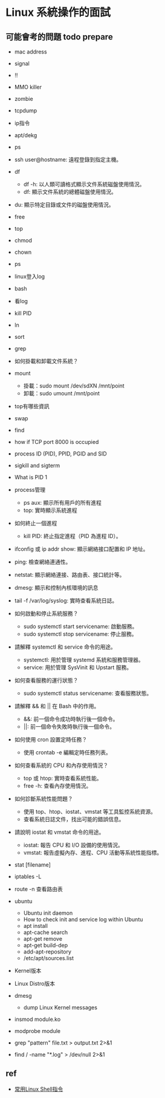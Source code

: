 # Linux 系統操作的面試

## 可能會考的問題 todo prepare
* mac address
* signal
* !!
* MMO killer
* zombie
* tcpdump
* ip指令
* apt/dekg
* ps 
* ssh user@hostname: 遠程登錄到指定主機。
* df
  * df -h: 以人類可讀格式顯示文件系統磁盤使用情況。
  * df: 顯示文件系統的總體磁盤使用情況。
* du: 顯示特定目錄或文件的磁盤使用情況。
* free
* top
* chmod
* chown
* ps 
* linux登入log
* bash
* 看log
* kill PID
* ln
* sort
* grep
* 如何掛載和卸載文件系統？
* mount
  * 掛載：sudo mount /dev/sdXN /mnt/point
  * 卸載：sudo umount /mnt/point
* top有哪些資訊
* swap
* find
* how if TCP port 8000 is occupied
* process ID (PID), PPID, PGID and SID
* sigkill and sigterm
* What is PID 1
* process管理
  * ps aux: 顯示所有用戶的所有進程
  * top: 實時顯示系統進程
* 如何終止一個進程
  * kill PID: 終止指定進程（PID 為進程 ID）。   
* ifconfig 或 ip addr show: 顯示網絡接口配置和 IP 地址。  
* ping: 檢查網絡連通性。
* netstat: 顯示網絡連接、路由表、接口統計等。
* dmesg: 顯示和控制內核環境的訊息
* tail -f /var/log/syslog: 實時查看系統日誌。
* 如何啟動和停止系統服務？
  * sudo systemctl start servicename: 啟動服務。
  * sudo systemctl stop servicename: 停止服務。
* 請解釋 systemctl 和 service 命令的用途。
  * systemctl: 用於管理 systemd 系統和服務管理器。
  * service: 用於管理 SysVinit 和 Upstart 服務。
* 如何查看服務的運行狀態？
  * sudo systemctl status servicename: 查看服務狀態。
* 請解釋 && 和 || 在 Bash 中的作用。
    * &&: 前一個命令成功時執行後一個命令。
    * ||: 前一個命令失敗時執行後一個命令。

* 如何使用 cron 設置定時任務？
  * 使用 crontab -e 編輯定時任務列表。
* 如何查看系統的 CPU 和內存使用情況？
  * top 或 htop: 實時查看系統性能。
  * free -h: 查看內存使用情況。
* 如何診斷系統性能問題？
  * 使用 top、htop、iostat、vmstat 等工具監控系統資源。
  * 查看系統日誌文件，找出可能的錯誤信息。
* 請說明 iostat 和 vmstat 命令的用途。
  * iostat: 報告 CPU 和 I/O 設備的使用情況。
  * vmstat: 報告虛擬內存、進程、CPU 活動等系統性能指標。
* stat [filename]
* iptables -L 
* route -n 查看路由表
* ubuntu
  * Ubuntu init daemon
  * How to check init and service log within Ubuntu
  * apt install
  * apt-cache search
  * apt-get remove
  * apt-get build-dep
  * add-apt-repository
  * /etc/apt/sources.list
* Kernel版本
* Linux Distro版本
* dmesg
  *  dump Linux Kernel messages
* insmod module.ko
* modprobe module
* grep "pattern" file.txt > output.txt 2>&1
* find / -name "*.log" > /dev/null 2>&1

## ref
* [常用Linux Shell指令](https://hackmd.io/@a110605/S1NuXFEjG?type=view)